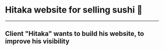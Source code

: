 # Hitaka website for selling sushi 🍣

 ---

## Client "Hitaka" wants to build his website, to improve his visibility
